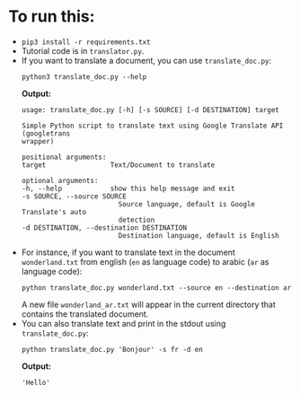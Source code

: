 # To run this:
- `pip3 install -r requirements.txt`
- Tutorial code is in `translator.py`.
- If you want to translate a document, you can use `translate_doc.py`:
    ```
    python3 translate_doc.py --help
    ```
    **Output:**
    ```
    usage: translate_doc.py [-h] [-s SOURCE] [-d DESTINATION] target

    Simple Python script to translate text using Google Translate API (googletrans
    wrapper)

    positional arguments:
    target                Text/Document to translate

    optional arguments:
    -h, --help            show this help message and exit
    -s SOURCE, --source SOURCE
                            Source language, default is Google Translate's auto
                            detection
    -d DESTINATION, --destination DESTINATION
                            Destination language, default is English
    ```
- For instance, if you want to translate text in the document `wonderland.txt` from english (`en` as language code) to arabic (`ar` as language code):
    ```
    python translate_doc.py wonderland.txt --source en --destination ar
    ```
    A new file `wonderland_ar.txt` will appear in the current directory that contains the translated document.
- You can also translate text and print in the stdout using `translate_doc.py`:
    ```
    python translate_doc.py 'Bonjour' -s fr -d en
    ```
    **Output:**
    ```
    'Hello'
    ```
